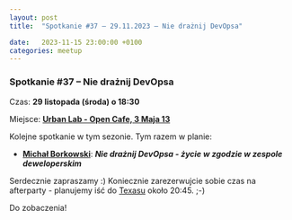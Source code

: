 ```yaml
---
layout: post
title:  "Spotkanie #37 – 29.11.2023 – Nie drażnij DevOpsa"

date:   2023-11-15 23:00:00 +0100
categories: meetup
---
```


### Spotkanie #37 – Nie drażnij DevOpsa

Czas: **29 listopada (środa) o 18:30** 

Miejsce: **[Urban Lab - Open Cafe, 3 Maja 13](https://goo.gl/maps/xfBVTXEWcyR3U9XcA)**

Kolejne spotkanie w tym sezonie. Tym razem w planie:

* **[Michał Borkowski](https://twitter.com/wielkiborsuk)**:  **_Nie drażnij DevOpsa - życie w zgodzie w zespole deweloperskim_**

Serdecznie zapraszamy :) Koniecznie zarezerwujcie sobie czas na afterparty - planujemy iść do [Texasu](https://texas.rzeszow.pl/) około 20:45. ;-)

Do zobaczenia!
